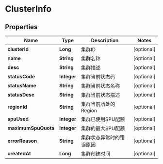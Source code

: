 
# ClusterInfo

## Properties
Name | Type | Description | Notes
------------ | ------------- | ------------- | -------------
**clusterId** | **Long** | 集群ID |  [optional]
**name** | **String** | 集群名称 |  [optional]
**desc** | **String** | 集群描述 |  [optional]
**statusCode** | **Integer** | 集群当前状态码 |  [optional]
**statusName** | **String** | 集群当前状态名称 |  [optional]
**statusDesc** | **String** | 集群当前状态描述 |  [optional]
**regionId** | **String** | 集群当前所处的Region |  [optional]
**spuUsed** | **Integer** | 集群已使用SPU配额 |  [optional]
**maximumSpuQuota** | **Integer** | 集群的最大SPU配额 |  [optional]
**errorReason** | **String** | 集群状态异常时的错误原因 |  [optional]
**createdAt** | **Long** | 集群创建时间 |  [optional]



